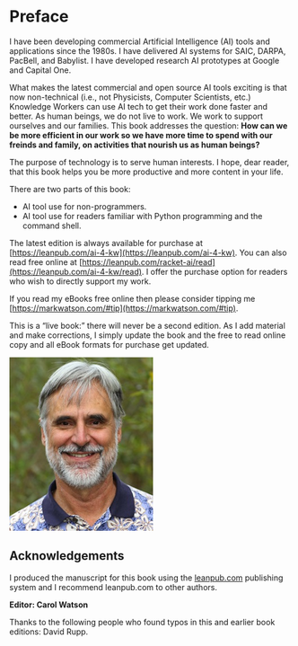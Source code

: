 # Preface

I have been developing commercial Artificial Intelligence (AI) tools and applications since the 1980s. I have delivered AI systems for SAIC, DARPA, PacBell, and Babylist. I have developed research AI prototypes at Google and Capital One.

What makes the latest commercial and open source AI tools exciting is that now non-technical (i.e., not Physicists, Computer Scientists, etc.) Knowledge Workers can use AI tech to get their work done faster and better. As human beings, we do not live to work. We work to support ourselves and our families. This book addresses the question: **How can we be more efficient in our work so we have more time to spend with our freinds and family, on activities that nourish us as human beings?**

The purpose of technology is to serve human interests. I hope, dear reader, that this book helps you be more productive and more content in your life.

There are two parts of this book:

- AI tool use for non-programmers.
- AI tool use for readers familiar with Python programming and the command shell.

The latest edition is always available for purchase at [https://leanpub.com/ai-4-kw](https://leanpub.com/ai-4-kw).  You can also read free online at [https://leanpub.com/racket-ai/read](https://leanpub.com/ai-4-kw/read). I offer the purchase option for readers who wish to directly support my work.

If you read my eBooks free online then please consider tipping me [https://markwatson.com/#tip](https://markwatson.com/#tip).

This is a “live book:” there will never be a second edition. As I add material and make corrections, I simply update the book and the free to read online copy and all eBook formats for purchase get updated.



![Mark Watson](images/Mark.png)


## Acknowledgements

I produced the manuscript for this book using the [leanpub.com](http://leanpub.com) publishing system and I recommend leanpub.com to other authors.


**Editor: Carol Watson**

Thanks to the following people who found typos in this and earlier book editions: David Rupp.
